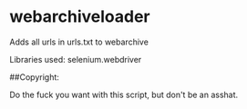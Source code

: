 # webarchiveloader

Adds all urls in urls.txt to webarchive

Libraries used: selenium.webdriver

##Copyright:

Do the fuck you want with this script, but don't be an asshat.

